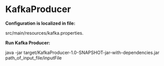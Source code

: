 # KafkaProducer

**Configuration is localized in file:**

src/main/resources/kafka.properties.

**Run Kafka Producer:**

java -jar target/KafkaProducer-1.0-SNAPSHOT-jar-with-dependencies.jar path_of_input_file/inputFile 
